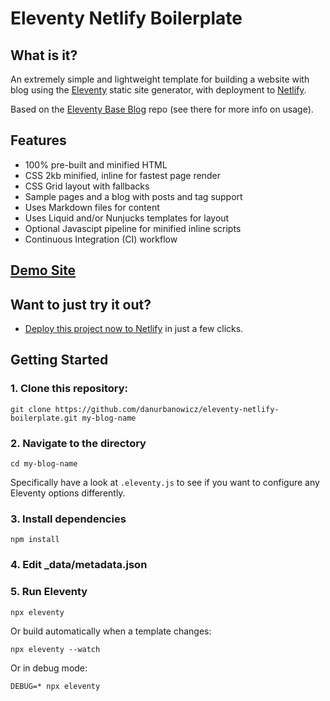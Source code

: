 # Eleventy Netlify Boilerplate

## What is it?

An extremely simple and lightweight template for building a website with blog using the [Eleventy](https://www.11ty.io/) static site generator, with deployment to [Netlify](https://www.netlify.com).

Based on the [Eleventy Base Blog](https://github.com/11ty/eleventy-base-blog) repo (see there for more info on usage).

## Features

* 100% pre-built and minified HTML
* CSS 2kb minified, inline for fastest page render
* CSS Grid layout with fallbacks
* Sample pages and a blog with posts and tag support
* Uses Markdown files for content
* Uses Liquid and/or Nunjucks templates for layout
* Optional Javascipt pipeline for minified inline scripts
* Continuous Integration (CI) workflow

## [Demo Site](https://eleventy-netlify-boilerplate.netlify.com//)

## Want to just try it out?

* [Deploy this project now to Netlify](https://app.netlify.com/start/deploy?repository=https://github.com/danurbanowicz/eleventy-netlify-boilerplate) in just a few clicks.

## Getting Started

### 1. Clone this repository:

```
git clone https://github.com/danurbanowicz/eleventy-netlify-boilerplate.git my-blog-name
```


### 2. Navigate to the directory

```
cd my-blog-name
```

Specifically have a look at `.eleventy.js` to see if you want to configure any Eleventy options differently.

### 3. Install dependencies

```
npm install
```

### 4. Edit _data/metadata.json

### 5. Run Eleventy

```
npx eleventy
```

Or build automatically when a template changes:
```
npx eleventy --watch
```

Or in debug mode:
```
DEBUG=* npx eleventy
```
